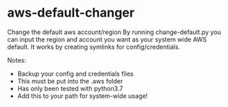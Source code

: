 # aws-default-changer
Change the default aws account/region
By running change-default.py you can input the region and account you want as your system wide AWS default. 
It works by creating symlinks for config/credentials.

Notes: 
  * Backup your config and credentials files
  * This must be put into the .aws folder
  * Has only been tested with python3.7
  * Add this to your path for system-wide usage!
